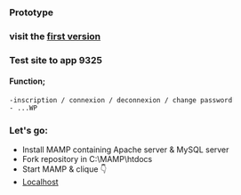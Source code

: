 ###  Prototype 

### visit the [first version](https://github.com/berru-g/crypto-tool) 

### Test site to app 9325

  #### Function; 
    -inscription / connexion / deconnexion / change password
    - ...WP

### Let's go:
   - Install MAMP containing Apache server & MySQL server
   - Fork repository in C:\MAMP\htdocs
   - Start MAMP & clique 👇
   - [Localhost]( localhost/crypto-tool-app/)

